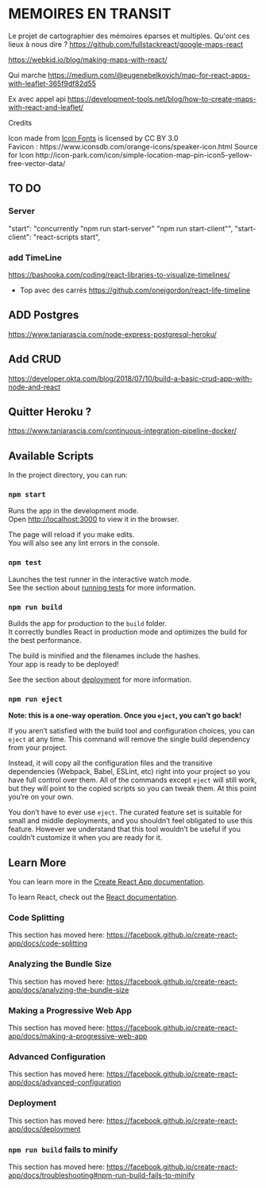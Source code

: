# MEMOIRES EN TRANSIT


Le projet de cartographier des mémoires éparses et multiples.
Qu'ont ces lieux à nous dire ?
https://github.com/fullstackreact/google-maps-react

https://webkid.io/blog/making-maps-with-react/

Qui marche https://medium.com/@eugenebelkovich/map-for-react-apps-with-leaflet-365f9df82d55


Ex avec appel api https://development-tools.net/blog/how-to-create-maps-with-react-and-leaflet/


Credits

<div>Icon made from <a href="http://www.onlinewebfonts.com/icon">Icon Fonts</a> is licensed by CC BY 3.0</div>
Favicon : https://www.iconsdb.com/orange-icons/speaker-icon.html
Source for Icon http://icon-park.com/icon/simple-location-map-pin-icon5-yellow-free-vector-data/  

## TO DO

### Server
"start": "concurrently \"npm run start-server\" \"npm run start-client\"",
"start-client": "react-scripts start",

### add TimeLine
https://bashooka.com/coding/react-libraries-to-visualize-timelines/
- Top avec des carrés https://github.com/onejgordon/react-life-timeline



## ADD Postgres
https://www.taniarascia.com/node-express-postgresql-heroku/

## Add CRUD
https://developer.okta.com/blog/2018/07/10/build-a-basic-crud-app-with-node-and-react

## Quitter Heroku ?
https://www.taniarascia.com/continuous-integration-pipeline-docker/



## Available Scripts

In the project directory, you can run:

### `npm start`

Runs the app in the development mode.<br>
Open [http://localhost:3000](http://localhost:3000) to view it in the browser.

The page will reload if you make edits.<br>
You will also see any lint errors in the console.

### `npm test`

Launches the test runner in the interactive watch mode.<br>
See the section about [running tests](https://facebook.github.io/create-react-app/docs/running-tests) for more information.

### `npm run build`

Builds the app for production to the `build` folder.<br>
It correctly bundles React in production mode and optimizes the build for the best performance.

The build is minified and the filenames include the hashes.<br>
Your app is ready to be deployed!

See the section about [deployment](https://facebook.github.io/create-react-app/docs/deployment) for more information.

### `npm run eject`

**Note: this is a one-way operation. Once you `eject`, you can’t go back!**

If you aren’t satisfied with the build tool and configuration choices, you can `eject` at any time. This command will remove the single build dependency from your project.

Instead, it will copy all the configuration files and the transitive dependencies (Webpack, Babel, ESLint, etc) right into your project so you have full control over them. All of the commands except `eject` will still work, but they will point to the copied scripts so you can tweak them. At this point you’re on your own.

You don’t have to ever use `eject`. The curated feature set is suitable for small and middle deployments, and you shouldn’t feel obligated to use this feature. However we understand that this tool wouldn’t be useful if you couldn’t customize it when you are ready for it.

## Learn More

You can learn more in the [Create React App documentation](https://facebook.github.io/create-react-app/docs/getting-started).

To learn React, check out the [React documentation](https://reactjs.org/).

### Code Splitting

This section has moved here: https://facebook.github.io/create-react-app/docs/code-splitting

### Analyzing the Bundle Size

This section has moved here: https://facebook.github.io/create-react-app/docs/analyzing-the-bundle-size

### Making a Progressive Web App

This section has moved here: https://facebook.github.io/create-react-app/docs/making-a-progressive-web-app

### Advanced Configuration

This section has moved here: https://facebook.github.io/create-react-app/docs/advanced-configuration

### Deployment

This section has moved here: https://facebook.github.io/create-react-app/docs/deployment

### `npm run build` fails to minify

This section has moved here: https://facebook.github.io/create-react-app/docs/troubleshooting#npm-run-build-fails-to-minify
